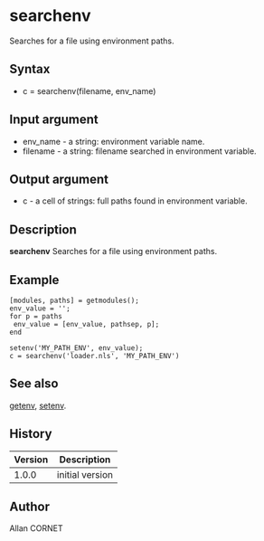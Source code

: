 

# searchenv

Searches for a file using environment paths.

## Syntax

- c = searchenv(filename, env_name)

## Input argument

 - env_name - a string: environment variable name.
 - filename - a string: filename searched in environment variable.

## Output argument

 - c - a cell of strings: full paths found in environment variable.

## Description


  <p><b>searchenv</b> Searches for a file using environment paths.</p>


## Example

```Nelson
[modules, paths] = getmodules();
env_value = '';
for p = paths
 env_value = [env_value, pathsep, p];
end

setenv('MY_PATH_ENV', env_value);
c = searchenv('loader.nls', 'MY_PATH_ENV')
```

## See also

[getenv](getenv.md), [setenv](setenv.md).
## History

|Version|Description|
|------|------|
|1.0.0|initial version|


## Author

Allan CORNET



